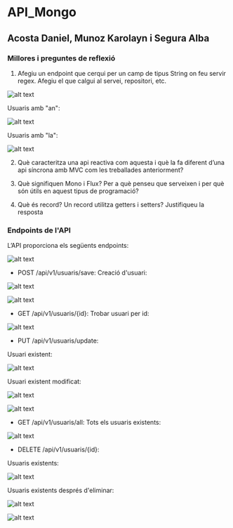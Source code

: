 # API_Mongo
## Acosta Daniel, Munoz Karolayn i Segura Alba

### Millores i preguntes de reflexió
1. Afegiu un endpoint que cerqui per un camp de tipus String on feu servir regex. Afegiu el que calgui al servei, repositori, etc.

![alt text](images/image12.png)

Usuaris amb "an":

![alt text](images/image13.png)

Usuaris amb "la":

![alt text](images/image14.png)

2. Què caracteritza una api reactiva com aquesta i què la fa diferent d’una api síncrona amb MVC com les treballades anteriorment?

3. Què signifiquen Mono i Flux? Per a què penseu que serveixen i per què són útils en aquest tipus de programació?

4. Què és record? Un record utilitza getters i setters? Justifiqueu la resposta


### Endpoints de l'API
L’API proporciona els següents endpoints:

![alt text](images/image.png)

- POST /api/v1/usuaris/save:
Creació d'usuari:

![alt text](images/image2.png)

![alt text](images/image3.png)

- GET /api/v1/usuaris/{id}:
Trobar usuari per id:

![alt text](images/image4.png)

- PUT /api/v1/usuaris/update:

Usuari existent:

![alt text](images/image5.png)

Usuari existent modificat:

![alt text](images/image6.png)

![alt text](images/image7.png)

- GET /api/v1/usuaris/all:
Tots els usuaris existents:

![alt text](images/image9.png)

- DELETE /api/v1/usuaris/{id}:

Usuaris existents:

![alt text](images/image8.png)

Usuaris existents després d'eliminar:

![alt text](images/image10.png)

![alt text](images/image11.png)
